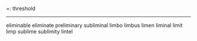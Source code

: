 =: threshold

---
eliminable
eliminate
preliminary
subliminal
limbo
limbus
limen
liminal
limit
limp
sublime
sublimity
lintel
